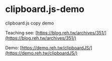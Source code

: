 # clipboard.js-demo
clipboard.js copy demo

Teaching see: [https://blog.reh.tw/archives/351/](https://blog.reh.tw/archives/351/)

Demo: [https://demo.reh.tw/clipboardJS/](https://demo.reh.tw/clipboardJS/)
